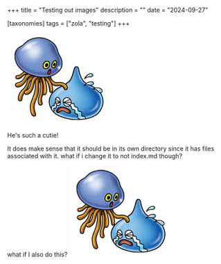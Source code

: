 +++
title = "Testing out images"
description = ""
date = "2024-09-27"

[taxonomies] 
tags = ["zola", "testing"]
+++

![image](sadslime.jpeg)

He's such a cutie!

It does make sense that it should be in its own directory since it has files associated with it.  what if i change it to not index.md though?

what if I also do this?
![image2 NEW](../sadslime-base.jpeg)

